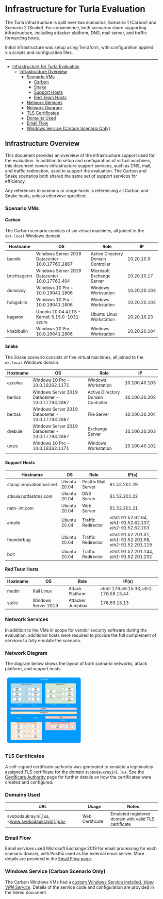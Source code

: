 # Infrastructure for Turla Evaluation

The Turla infrastructure is split over two scenarios, Scenario 1 (Carbon) and Scenario 2 (Snake). For convenience, both scenarios share supporting infrastructure, including attacker platform, DNS, mail server, and traffic forwarding hosts.

Initial infrastructure was setup using Terraform, with configuration applied via scripts and configuration files.

-------

- [Infrastructure for Turla Evaluation](#infrastructure-for-turla-evaluation)
  - [Infrastructure Overview](#infrastructure-overview)
    - [Scenario VMs](#scenario-vms)
      - [Carbon](#carbon)
      - [Snake](#snake)
      - [Support Hosts](#support-hosts)
      - [Red Team Hosts](#red-team-hosts)
    - [Network Services](#network-services)
    - [Network Diagram](#network-diagram)
    - [TLS Certificates](#tls-certificates)
    - [Domains Used](#domains-used)
    - [Email Flow](#email-flow)
    - [Windows Service (Carbon Scenario Only)](#windows-service-carbon-scenario-only)

## Infrastructure Overview

This document provides an overview of the infrastructure support used for the evaluation. In addition to setup and configuration of virtual machines, this document covers infrastructure support services, such as DNS, mail, and traffic redirection, used to support the evaluation. The Carbon and Snake scenarios both shared the same set of support services for efficiency.

Any references to scenario or range hosts is referencing all Carbon and Snake hosts, unless otherwise specified.

### Scenario VMs

#### Carbon

The Carbon scenario consists of six virtual machines, all joined to the `skt.local` Windows domain.

| Hostname      | OS                                                | Role                               | IP           |
| ------------- | ------------------------------------------------- | ---------------------------------- | ------------ |
| bannik        | Windows Server 2019 Datacenter -  10.0.17763.2867 | Active Directory Domain Controller | 10.20.10.9   |
| brieftragerin | Windows Server 2019 Datacenter - 10.0.17763.404   | Microsoft Exchange Server          | 10.20.10.17  |
| domovoy       | Windows 10 Pro - 10.0.19041.1806                  | Windows Workstation                | 10.20.20.103 |
| hobgoblin     | Windows 10 Pro - 10.0.19041.1806                  | Windows Workstation                | 10.20.20.102 |
| kagarov       | Ubuntu 20.04.4 LTS - Kernel: 5.15.0-1031-azure    | Ubuntu Linux Workstation           | 10.20.10.23  |
| khabibulin    | Windows 10 Pro - 10.0.19041.1806                  | Windows Workstation                | 10.20.20.104 |

#### Snake

The Snake scenario consists of five virtual machines, all joined to the `nk.local` Windows domain.

| Hostname | OS                                               | Role                               | IP            |
| -------- | ------------------------------------------------ | ---------------------------------- | ------------- |
| azuolas  | Windows 10 Pro - 10.0.18362.1171                 | Windows Workstation                | 10.100.40.103 |
| berlios  | Windows Server 2019 Datacenter - 10.0.17763.2867 | Active Directory Domain Controller | 10.100.30.202 |
| berzas   | Windows Server 2019 Datacenter - 10.0.17763.2867 | File Server                        | 10.100.30.204 |
| drebule  | Windows Server 2019 Datacenter - 10.0.17763.2867 | Exchange Server                    | 10.100.30.203 |
| uosis    | Windows 10 Pro - 10.0.18362.1171                 | Windows Workstation                | 10.100.40.102 |
|          |                                                  |                                    |               |

#### Support Hosts

| Hostname                 | OS           | Role                | IP(s)                                                        |
| ------------------------ | ------------ | ------------------- | ------------------------------------------------------------ |
| stamp.innovationmail.net | Ubuntu 20.04 | Postfix Mail Server | 91.52.201.29                                                 |
| stlouis.notfastdns.com   | Ubuntu 20.04 | DNS Server          | 91.52.201.22                                                 |
| nato-int.com             | Ubuntu 20.04 | Web Server          | 91.52.201.21                                                 |
| amalie                   | Ubuntu 20.04 | Traffic Redirector  | *eth0:* 91.52.62.64, *eth1:* 91.52.62.137, *eth2:* 91.52.62.203 |
| thunderbug               | Ubuntu 20.04 | Traffic Redirector  | *eth0:* 91.52.201.31, *eth1:* 91.52.201.98, *eth2:* 91.52.201.119 |
| bolt                     | Ubuntu 20.04 | Traffic Redirector  | *eth0:* 91.52.201.144, *eth1:* 91.52.201.202                 |

#### Red Team Hosts

| Hostname | OS                  | Role             | IP(s)                                      |
| -------- | ------------------- | ---------------- | ------------------------------------------ |
| modin    | Kali Linux          | Attack Platform  | *eth0:* 176.59.15.33, *eth1:* 176.59.15.44 |
| stelio   | Windows Server 2019 | Attacker Jumpbox | 176.59.15.13                               |

### Network Services

In addition to the VMs in scope for vendor security software during the evaluation, additional hosts were required to provide the full complement of services to fully emulate the scenario.

### Network Diagram

The diagram below shows the layout of both scenario networks, attack platform, and support hosts.

<img src="./assets/Turla-Infrastructure-Diagram.png" alt="Turla-Infrastructure-Diagram" style="zoom:25%;" />

### TLS Certificates

A self-signed certificate authority was generated to emulate a legitimately assigned TLS certificate for the domain `svobodaukrayin[.]ua`. See the [Certificate Authority](CertificateAuthority.md) page for further details on how the certificates were created and configured.

### Domains Used

| URL                                          | Usage           | Notes                                                 |
| -------------------------------------------- | --------------- | ----------------------------------------------------- |
| svobodaukrayin[.]ua, <www.svobodaukrayin[.]ua> | Web Certificate | Emulated registered domain with valid TLS certificate |

### Email Flow

Email services used Microsoft Exchange 2019 for email processing for each scenario domain, with Postfix used as the external email server. More details are provided in the [Email Flow page](EmailFlow.md).

### Windows Service (Carbon Scenario Only)

The Carbon Windows VMs had a [custom Windows Service installed, *Viper VPN Service*](WindowsService.md). Details of the service code and configuration are provided in the linked document.
